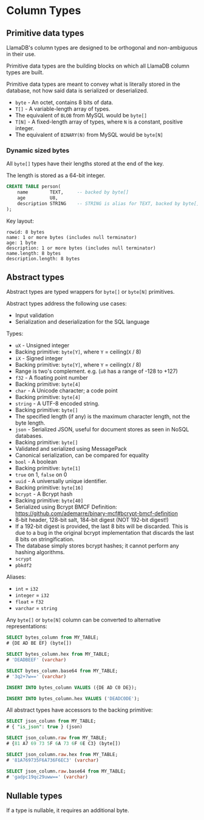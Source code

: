 # Column Types

## Primitive data types

LlamaDB's column types are designed to be orthogonal and non-ambiguous in their
use.

Primitive data types are the building blocks on which all LlamaDB column types
are built.

Primitive data types are meant to convey what is literally stored in the
database, not how said data is serialized or deserialized.

* `byte` - An octet, contains 8 bits of data.
* `T[]` - A variable-length array of types.
 * The equivalent of `BLOB` from MySQL would be `byte[]`
* `T[N]` - A fixed-length array of types, where `N` is a constant, positive integer.
 * The equivalent of `BINARY(N)` from MySQL would be `byte[N]`

### Dynamic sized bytes

All `byte[]` types have their lengths stored at the end of the key.

The length is stored as a 64-bit integer.

```sql
CREATE TABLE person(
    name        TEXT,     -- backed by byte[]
    age         U8,
    description STRING    -- STRING is alias for TEXT, backed by byte[]
);
```

Key layout:
```
rowid: 8 bytes
name: 1 or more bytes (includes null terminator)
age: 1 byte
description: 1 or more bytes (includes null terminator)
name.length: 8 bytes
description.length: 8 bytes
```


## Abstract types

Abstract types are typed wrappers for `byte[]` or `byte[N]` primitives.

Abstract types address the following use cases:

* Input validation
* Serialization and deserialization for the SQL language

Types:

* `uX` - Unsigned integer
 * Backing primitive: `byte[Y]`, where `Y` = ceiling(`X` / 8)
* `iX` - Signed integer
 * Backing primitive: `byte[Y]`, where `Y` = ceiling(`X` / 8)
 * Range is two's complement. e.g. (`u8` has a range of -128 to +127)
* `f32` - A floating point number
 * Backing primitive: `byte[4]`
* `char` - A Unicode character; a code point
 * Backing primitive: `byte[4]`
* `string` - A UTF-8 encoded string.
 * Backing primitive: `byte[]`
 * The specified length (if any) is the maximum character length, not the byte length.
* `json` - Serialized JSON, useful for document stores as seen in NoSQL databases.
 * Backing primitive: `byte[]`
 * Validated and serialized using MessagePack
 * Canonical serialization, can be compared for equality
* `bool` - A boolean
 * Backing primitive: `byte[1]`
 * `true` on 1, `false` on 0
* `uuid` - A universally unique identifier.
 * Backing primitive: `byte[16]`
* `bcrypt` - A Bcrypt hash
 * Backing primitive: `byte[40]`
 * Serialized using Bcrypt BMCF Definition: https://github.com/ademarre/binary-mcf#bcrypt-bmcf-definition
 * 8-bit header, 128-bit salt, 184-bit digest (NOT 192-bit digest!)
  * If a 192-bit digest is provided, the last 8 bits will be discarded.
    This is due to a bug in the original bcrypt implementation that discards the
    last 8 bits on stringification.
 * The database simply stores bcrypt hashes; it cannot perform any hashing algorithms.
* `scrypt`
* `pbkdf2`

Aliases:

* `int` = `i32`
* `integer` = `i32`
* `float` = `f32`
* `varchar` = `string`

Any `byte[]` or `byte[N]` column can be converted to alternative representations:

```sql
SELECT bytes_column from MY_TABLE;
# {DE AD BE EF} (byte[])

SELECT bytes_column.hex from MY_TABLE;
# 'DEADBEEF' (varchar)

SELECT bytes_column.base64 from MY_TABLE;
# '3q2+7w==' (varchar)

INSERT INTO bytes_column VALUES ({DE AD C0 DE});

INSERT INTO bytes_column.hex VALUES ('DEADC0DE');
```

All abstract types have accessors to the backing primitive:

```sql
SELECT json_column from MY_TABLE;
# { "is_json": true } (json)

SELECT json_column.raw from MY_TABLE;
# {81 A7 69 73 5F 6A 73 6F 6E C3} (byte[])

SELECT json_column.raw.hex from MY_TABLE;
# '81A769735F6A736F6EC3' (varchar)

SELECT json_column.raw.base64 from MY_TABLE;
# 'gadpc19qc29uww==' (varchar)
```




## Nullable types

If a type is nullable, it requires an additional byte.
